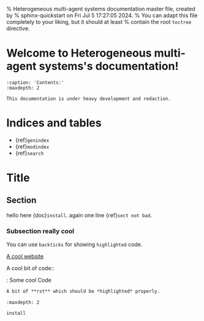 % Heterogeneous multi-agent systems documentation master file, created by
% sphinx-quickstart on Fri Jul  5 17:27:05 2024.
% You can adapt this file completely to your liking, but it should at least
% contain the root `toctree` directive.

# Welcome to Heterogeneous multi-agent systems's documentation!

```{toctree}
:caption: 'Contents:'
:maxdepth: 2
```

```{warning}
This documentation is under heavy development and redaction.
```

# Indices and tables

- {ref}`genindex`
- {ref}`modindex`
- {ref}`search`

# Title

## Section

hello here {doc}`install`.
again one line {ref}`sect not bad`.

### Subsection really cool

You can use `backticks` for showing `highlighted` code.

[A cool website]

A cool bit of code::

: Some cool Code

```rst
A bit of **rst** which should be *highlighted* properly.
```

```{toctree}
:maxdepth: 2

install
```

[a cool website]: http://sphinx-doc.org
